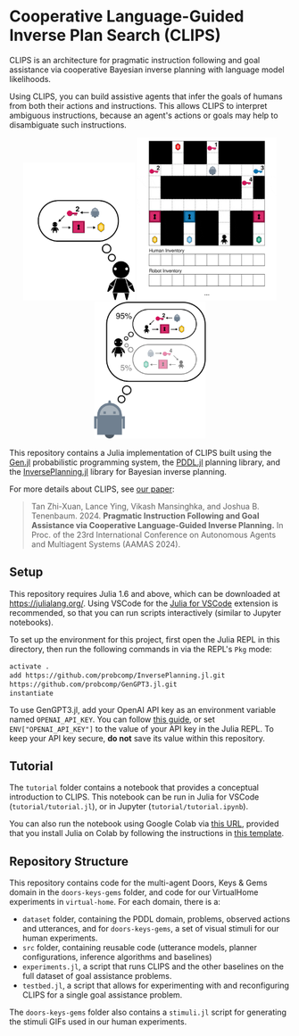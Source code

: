 # Cooperative Language-Guided Inverse Plan Search (CLIPS)

CLIPS is an architecture for pragmatic instruction following and goal assistance via cooperative Bayesian inverse planning with language model likelihoods.

Using CLIPS, you can build assistive agents that infer the goals of humans from both their actions and instructions. This allows CLIPS to interpret ambiguous instructions, because an agent's actions or goals may help to disambiguate such instructions.

<p align="center">
<img src="./assets/human_planning.png" width="200"/>
<img src="./assets/example.gif" width="250" />
<img src="./assets/robot_inference.png" width="200" />
</p>

This repository contains a Julia implementation of CLIPS built using the [Gen.jl](https://github.com/probcomp/Gen.jl) probabilistic programming system, the [PDDL.jl](https://github.com/JuliaPlanners/PDDL.jl) planning library, and the [InversePlanning.jl](https://github.com/probcomp/InversePlanning.jl) library for Bayesian inverse planning.

For more details about CLIPS, see [our paper](https://arxiv.org/abs/2402.17930):

> Tan Zhi-Xuan, Lance Ying, Vikash Mansinghka, and Joshua B. Tenenbaum. 2024. **Pragmatic Instruction Following and Goal Assistance via Cooperative Language-Guided Inverse Planning.** In Proc. of the 23rd International Conference on Autonomous Agents and Multiagent Systems (AAMAS 2024).

## Setup

This repository requires Julia 1.6 and above, which can be downloaded at https://julialang.org/. Using VSCode for the [Julia for VSCode](https://www.julia-vscode.org/) extension is recommended, so that you can run scripts interactively (similar to Jupyter notebooks).

To set up the environment for this project, first open the Julia REPL in this directory, then run the following commands in via the REPL's `Pkg` mode:

```julia-repl
activate .
add https://github.com/probcomp/InversePlanning.jl.git https://github.com/probcomp/GenGPT3.jl.git
instantiate
```

To use GenGPT3.jl, add your OpenAI API key as an environment variable named `OPENAI_API_KEY`. You can follow [this guide](https://help.openai.com/en/articles/5112595-best-practices-for-api-key-safety), or set `ENV["OPENAI_API_KEY"]` to the value of your API key in the Julia REPL. To keep your API key secure, **do not** save its value within this repository.

## Tutorial

The `tutorial` folder contains a notebook that provides a conceptual introduction to CLIPS. This notebook can be run in Julia for VSCode (`tutorial/tutorial.jl`), or in Jupyter (`tutorial/tutorial.ipynb`).

You can also run  the notebook using Google Colab via [this URL](https://colab.research.google.com/github/probcomp/CLIPS.jl/blob/master/tutorial/tutorial_colab.ipynb), provided that you install Julia on Colab by following the instructions in [this template](https://colab.research.google.com/github/ageron/julia_notebooks/blob/master/Julia_Colab_Notebook_Template.ipynb).

## Repository Structure

This repository contains code for the multi-agent Doors, Keys & Gems domain in the `doors-keys-gems` folder, and code for our VirtualHome experiments in `virtual-home`. For each domain, there is a:

- `dataset` folder, containing the PDDL domain, problems, observed actions and utterances, and for `doors-keys-gems`, a set of visual stimuli for our human experiments.
- `src` folder, containing reusable code (utterance models, planner configurations, inference algorithms and baselines)
- `experiments.jl`, a script that runs CLIPS and the other baselines on the full dataset of goal assistance problems.
- `testbed.jl`, a script that allows for experimenting with and reconfiguring CLIPS for a single goal assistance problem.

The `doors-keys-gems` folder also contains a `stimuli.jl` script for generating the stimuli GIFs used in our human experiments.